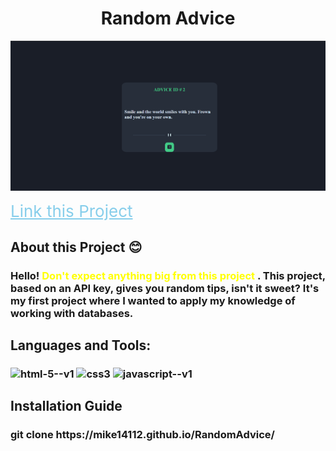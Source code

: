 <h1 style="text-align:center;"> Random Advice </h1>



<img  src="images/advice.png"/>

 <a href="https://mike14112.github.io/RandomAdvice/
 " style="color:skyblue; font-size:26px; text-align:center; ">Link this Project   </a> 

 <h2>About this Project 😊 </h2>
 <h3> Hello! <span style="color:yellow; "> Don't expect anything big from this project </span>. This project, based on an API key, gives you random tips, isn't it sweet? It's my first project where I wanted to apply my knowledge of working with databases.</h3>

<h2> Languages and Tools: </h2>
<h3><img width="48" height="48" src="https://img.icons8.com/color/48/html-5--v1.png" alt="html-5--v1"/> <img width="48" height="48" src="https://img.icons8.com/stickers/48/css3.png" alt="css3"/> <img width="48" height="48" src="https://img.icons8.com/color/48/javascript--v1.png" alt="javascript--v1"/> </h3>
 <h2>Installation Guide</h2> 
 <h3> git clone  https://mike14112.github.io/RandomAdvice/ </h3>
 
